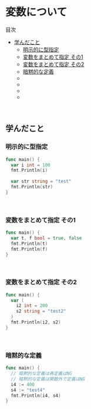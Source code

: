 # 変数について

<!-- START doctoc generated TOC please keep comment here to allow auto update -->
<!-- DON'T EDIT THIS SECTION, INSTEAD RE-RUN doctoc TO UPDATE -->
目次

- [学んだこと](#%E5%AD%A6%E3%82%93%E3%81%A0%E3%81%93%E3%81%A8)
  - [明示的に型指定](#%E6%98%8E%E7%A4%BA%E7%9A%84%E3%81%AB%E5%9E%8B%E6%8C%87%E5%AE%9A)
  - [変数をまとめて指定 その1](#%E5%A4%89%E6%95%B0%E3%82%92%E3%81%BE%E3%81%A8%E3%82%81%E3%81%A6%E6%8C%87%E5%AE%9A-%E3%81%9D%E3%81%AE1)
  - [変数をまとめて指定 その2](#%E5%A4%89%E6%95%B0%E3%82%92%E3%81%BE%E3%81%A8%E3%82%81%E3%81%A6%E6%8C%87%E5%AE%9A-%E3%81%9D%E3%81%AE2)
  - [暗黙的な定義](#%E6%9A%97%E9%BB%99%E7%9A%84%E3%81%AA%E5%AE%9A%E7%BE%A9)
  - [](#)
  - [](#-1)
  - [](#-2)
  - [](#-3)

<!-- END doctoc generated TOC please keep comment here to allow auto update -->
<br>

## 学んだこと
### 明示的に型指定
```go
func main() {
  var i int = 100
  fmt.Println(i)
  
  var str string = "test"
  fmt.Println(str)
}
```
<br>

### 変数をまとめて指定 その1
```go
func main() {
  var t, f bool = true, false
  fmt.Println(t)
  fmt.Println(f)
}
```
<br>

### 変数をまとめて指定 その2
```go
func main() {
  var (
    i2 int = 200
    s2 string = "test2"
  )
  fmt.Println(i2, s2)
}
```
<br>

### 暗黙的な定義
```go
func main() {
  // 暗黙的な定義は再定義はNG
  // 暗黙的な定義は関数外で定義はNG
  i4 := 400
  s4 := "test4"
  fmt.Println(i4, s4)
}
```
<br>

### 
```go
```
<br>

### 
```go
```
<br>

### 
```go
```
<br>

### 
```go
```
<br>
